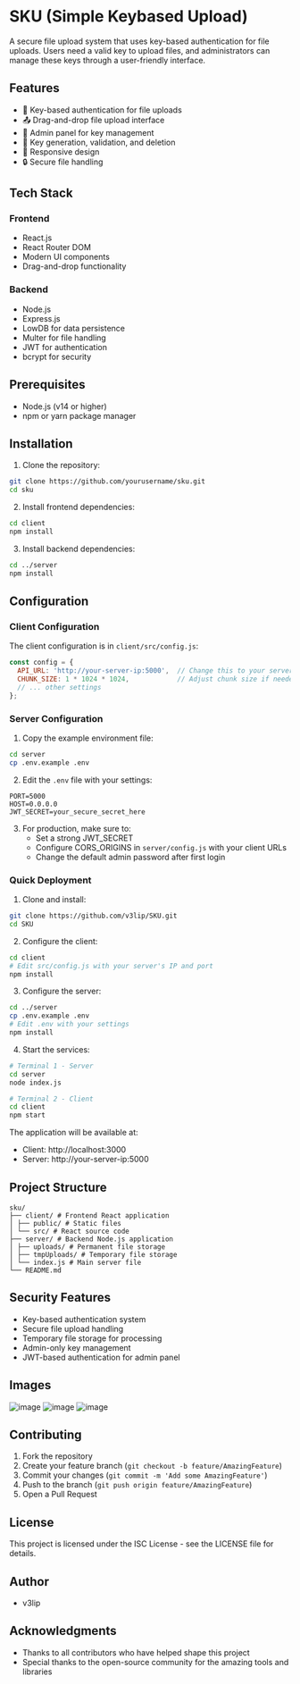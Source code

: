 # SKU (Simple Keybased Upload)

A secure file upload system that uses key-based authentication for file uploads. Users need a valid key to upload files, and administrators can manage these keys through a user-friendly interface.

## Features

- 🔐 Key-based authentication for file uploads
- 📤 Drag-and-drop file upload interface
- 👥 Admin panel for key management
- 🔑 Key generation, validation, and deletion
- 📱 Responsive design
- 🔒 Secure file handling

## Tech Stack

### Frontend
- React.js
- React Router DOM
- Modern UI components
- Drag-and-drop functionality

### Backend
- Node.js
- Express.js
- LowDB for data persistence
- Multer for file handling
- JWT for authentication
- bcrypt for security

## Prerequisites

- Node.js (v14 or higher)
- npm or yarn package manager

## Installation

1. Clone the repository:
```bash
git clone https://github.com/yourusername/sku.git
cd sku
```

2. Install frontend dependencies:
```bash
cd client
npm install
```

3. Install backend dependencies:
```bash
cd ../server
npm install
```

## Configuration

### Client Configuration
The client configuration is in `client/src/config.js`:
```javascript
const config = {
  API_URL: 'http://your-server-ip:5000',  // Change this to your server's IP and port
  CHUNK_SIZE: 1 * 1024 * 1024,            // Adjust chunk size if needed
  // ... other settings
};
```

### Server Configuration
1. Copy the example environment file:
```bash
cd server
cp .env.example .env
```

2. Edit the `.env` file with your settings:
```env
PORT=5000
HOST=0.0.0.0
JWT_SECRET=your_secure_secret_here
```

3. For production, make sure to:
   - Set a strong JWT_SECRET
   - Configure CORS_ORIGINS in `server/config.js` with your client URLs
   - Change the default admin password after first login

### Quick Deployment

1. Clone and install:
```bash
git clone https://github.com/v3lip/SKU.git
cd SKU
```

2. Configure the client:
```bash
cd client
# Edit src/config.js with your server's IP and port
npm install
```

3. Configure the server:
```bash
cd ../server
cp .env.example .env
# Edit .env with your settings
npm install
```

4. Start the services:
```bash
# Terminal 1 - Server
cd server
node index.js

# Terminal 2 - Client
cd client
npm start
```

The application will be available at:
- Client: http://localhost:3000
- Server: http://your-server-ip:5000

## Project Structure
```
sku/
├── client/ # Frontend React application
│ ├── public/ # Static files
│ └── src/ # React source code
├── server/ # Backend Node.js application
│ ├── uploads/ # Permanent file storage
│ ├── tmpUploads/ # Temporary file storage
│ └── index.js # Main server file
└── README.md
```

## Security Features

- Key-based authentication system
- Secure file upload handling
- Temporary file storage for processing
- Admin-only key management
- JWT-based authentication for admin panel

## Images

![image](https://github.com/user-attachments/assets/b830d4eb-f332-4349-9af9-375b6244e357)
![image](https://github.com/user-attachments/assets/1246d677-c06f-46c4-bb51-fd96d8d0d427)
![image](https://github.com/user-attachments/assets/04f3ec5c-bb82-494c-b764-5ff515063249)


## Contributing

1. Fork the repository
2. Create your feature branch (`git checkout -b feature/AmazingFeature`)
3. Commit your changes (`git commit -m 'Add some AmazingFeature'`)
4. Push to the branch (`git push origin feature/AmazingFeature`)
5. Open a Pull Request

## License

This project is licensed under the ISC License - see the LICENSE file for details.

## Author

- v3lip

## Acknowledgments

- Thanks to all contributors who have helped shape this project
- Special thanks to the open-source community for the amazing tools and libraries

